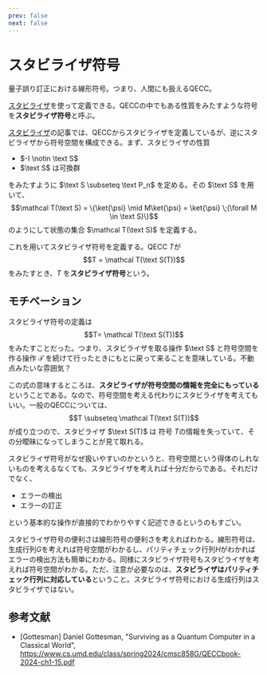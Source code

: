 ```yaml
---
prev: false
next: false
---
```


# スタビライザ符号

量子誤り訂正における線形符号。つまり、人間にも扱えるQECC。

[スタビライザ](./stabilizer.md)を使って定義できる。QECCの中でもある性質をみたすような符号を**スタビライザ符号**と呼ぶ。

[スタビライザ](./stabilizer.md)の記事では、QECCからスタビライザを定義しているが、逆にスタビライザから符号空間を構成できる。まず、スタビライザの性質

- $-I \notin \text S$
- $\text S$ は可換群

をみたすように $\text S \subseteq \text P_n$ を定める。その $\text S$ を用いて、
$$\mathcal T(\text S) = \{\ket{\psi} \mid M\ket{\psi} = \ket{\psi} \;(\forall M \in \text S)\}$$
のようにして状態の集合 $\mathcal T(\text S)$ を定義する。

これを用いてスタビライザ符号を定義する。QECC $T$が
$$T = \mathcal T(\text S(T))$$
をみたすとき、$T$ を**スタビライザ符号**という。

## モチベーション

スタビライザ符号の定義は
$$T= \mathcal T(\text S(T))$$
をみたすことだった。つまり、スタビライザを取る操作 $\text S$ と符号空間を作る操作 $\mathcal T$ を続けて行ったときにもとに戻って来ることを意味している。不動点みたいな雰囲気？

この式の意味するところは、**スタビライザが符号空間の情報を完全にもっている**ということである。なので、符号空間を考える代わりにスタビライザを考えてもいい。一般のQECCについては、
$$T \subseteq \mathcal T(\text S(T))$$
が成り立つので、スタビライザ $\text S(T)$ は 符号 $T$の情報を失っていて、その分曖昧になってしまうことが見て取れる。

スタビライザ符号がなぜ扱いやすいのかというと、符号空間という得体のしれないものを考えるなくても、スタビライザを考えれば十分だからである。それだけでなく、

- エラーの検出
- エラーの訂正

という基本的な操作が直接的でわかりやすく記述できるというのもすごい。

スタビライザ符号の便利さは線形符号の便利さを考えればわかる。線形符号は、生成行列$G$を考えれば符号空間がわかるし、パリティチェック行列$H$がわかればエラーの検出方法も簡単にわかる。同様にスタビライザ符号もスタビライザを考えれば符号空間がわかる。ただ、注意が必要なのは、**スタビライザはパリティチェック行列に対応している**ということ。スタビライザ符号における生成行列はスタビライザではない。

## 参考文献

- [Gottesman] Daniel Gottesman, "Surviving as a Quantum Computer in a Classical World", https://www.cs.umd.edu/class/spring2024/cmsc858G/QECCbook-2024-ch1-15.pdf